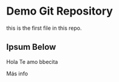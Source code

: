 # Demo Git Repository

this is the first file in this repo.

## Ipsum Below

Hola Te amo bbecita

Más info 